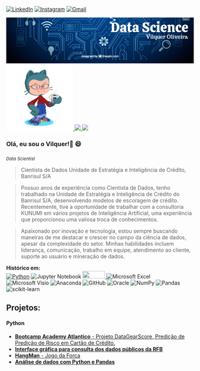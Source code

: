 



[![LinkedIn](https://img.shields.io/badge/linkedin-%230077B5.svg?logo=linkedin&logoColor=white)](https://bit.ly/3dvpXSP)
[![Instagram](https://img.shields.io/badge/@vilquer.ds-%23E4405F.svg?logo=Instagram&logoColor=white)](https://www.instagram.com/vilquer.ds/)
[![Gmail](https://img.shields.io/badge/Gmail-D14836?logo=gmail&logoColor=white)](mailto:vilquer.ds@gmail.com)
<div>
  <img align="center" src="banner.png" >
</div>

<div>
<a href="https://github.com/vilquer">
<img height="180em" src="https://github.com/vilquer/vilquer/blob/main/octocat-1661307135867.png">
<img height="150em" src="https://github-readme-stats.vercel.app/api/top-langs/?username=vilquer&layout=compact&langs_count=7&theme=dracula"/>
<img height="150em" src="https://github-readme-stats.vercel.app/api?username=vilquer&show_icons=true&theme=dracula&include_all_commits=true&count_private=true"/>
</a>
</div>

<div> 
  
### Olá, eu sou o Vilquer!👋 :smile:  
<sub>*Data Scientist*</sub>

>Cientista de Dados
>Unidade de Estratégia e Inteligência de Crédito, Banrisul S/A

>Possuo anos de experiência como Cientista de Dados, tenho trabalhado na Unidade de Estratégia e Inteligência de Crédito do Banrisul S/A, desenvolvendo modelos de escoragem de crédito. Recentemente, tive a oportunidade de trabalhar com a consultoria KUNUMI em vários projetos de Inteligência Artificial, uma experiência que proporcionou uma valiosa troca de conhecimentos.

>Apaixonado por inovação e tecnologia, estou sempre buscando maneiras de me destacar e crescer no campo da ciência de dados, apesar da complexidade do setor. Minhas habilidades incluem liderança, comunicação, trabalho em equipe, atendimento ao cliente, suporte ao usuário e mineração de dados.

</div>

**Histórico em:**  
[![Python](https://img.shields.io/badge/python-3670A0?logo=python&logoColor=ffdd54)](https://www.python.org/) 
![Jupyter Notebook](https://img.shields.io/badge/jupyter-%23FA0F00.svg?logo=jupyter&logoColor=white)
<a href="https://github.com/vilquer"> <img src="https://img.shields.io/badge/PowerBI-F2C811?style=for-the-badge&logo=Power%20BI&logoColor=white" width="60" height="20"> </a>
![Microsoft Excel](https://img.shields.io/badge/Microsoft_Excel-217346?logo=microsoft-excel&logoColor=white)
![Microsoft Visio ](https://img.shields.io/badge/Microsoft_Visio-3955A3?logo=microsoft-visio&logoColor=white)
![Anaconda](https://img.shields.io/badge/Anaconda-%2344A833.svg?logo=anaconda&logoColor=white)
![GitHub](https://img.shields.io/badge/github-%23121011.svg?logo=github&logoColor=white)
![Oracle](https://img.shields.io/badge/Oracle-F80000?logo=oracle&logoColor=white)
![NumPy](https://img.shields.io/badge/numpy-%23013243.svg?logo=numpy&logoColor=white)
![Pandas](https://img.shields.io/badge/pandas-%23150458.svg?logo=pandas&logoColor=white)
![scikit-learn](https://img.shields.io/badge/scikit--learn-%23F7931E.svg?logo=scikit-learn&logoColor=white)


## Projetos:
#### Python
* [**Bootcamp Academy Atlantico** - Projeto DataGearScore, Predição de Predição de Risco em Cartão de Crédito.](https://github.com/atlantico-academy/datagearscore)
* [**Interface gráfica para consulta dos dados públicos da RFB**](https://bit.ly/2Y9mT8W)
* [**HangMan** -  Jogo da Forca](https://bit.ly/3gYcN3p)
* [**Análise de dados com Python e Pandas**](https://bit.ly/3l61N66)


<!-- https://github.com/VishwaGauravIn/pretty-readme-badges -->
